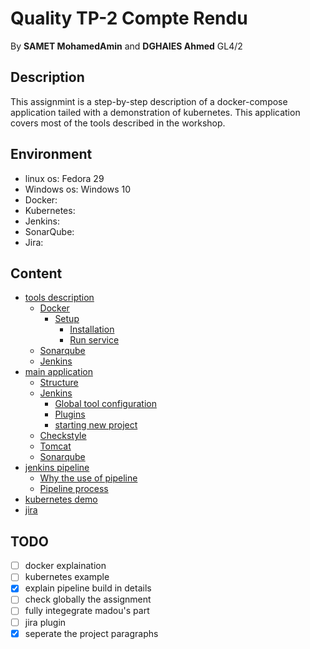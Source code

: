 # Quality TP-2 Compte Rendu
By **SAMET MohamedAmin** and **DGHAIES Ahmed** GL4/2

## Description
This assignmint is a step-by-step description of a docker-compose application tailed with a demonstration of kubernetes. This application covers most of the tools described in the workshop.

## Environment
- linux os: Fedora 29
- Windows os: Windows 10
- Docker:
- Kubernetes:
- Jenkins:
- SonarQube:
- Jira:


## Content
- [tools description](tools_description.md)
  - [Docker](tools_description.md#docker)
    - [Setup](tools_description.md#setup)
      - [Installation](tools_description.md#installation)
      - [Run service](tools_description.md#run-service)
  - [Sonarqube](tools_description.md#sonarqube)
  - [Jenkins](tools_description.md#jenkins)
- [main application](main_app.md)
  - [Structure](main_app.md#structure)
  - [Jenkins](main_app.md#jenkins)
    - [Global tool configuration](main_app.md#global-tool-configuration)
    - [Plugins](main_app.md#plugins)
    - [starting new project](main_app.md#starting-new-project)
  - [Checkstyle](main_app.md#checkstyle)
  - [Tomcat](main_app.md#tomcat)
  - [Sonarqube](main_app.md#sonarqube)
- [jenkins pipeline](jenkins_pipeline.md)
  - [Why the use of pipeline](#jenkins_pipeline.mdwhy-the-use-of-pipeline)
  - [Pipeline process](#jenkins_pipeline.mdpipeline-process)
- [kubernetes demo](kubernets.md)
- [jira](jira.md)

## TODO
- [ ] docker explaination
- [ ] kubernetes example
- [x] explain pipeline build in details
- [ ] check globally the assignment
- [ ] fully integegrate madou's part
- [ ] jira plugin
- [x] seperate the project paragraphs